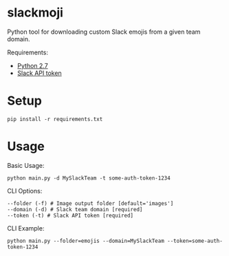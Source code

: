 # slackmoji

Python tool for downloading custom Slack emojis from a given team domain.

Requirements:
* [Python 2.7](https://www.python.org/download/releases/2.7/)
* [Slack API token](https://api.slack.com/custom-integrations/legacy-tokens)

Setup
=====

```
pip install -r requirements.txt
```

Usage
=====

Basic Usage:
```
python main.py -d MySlackTeam -t some-auth-token-1234
```

CLI Options:
```
--folder (-f) # Image output folder [default='images']
--domain (-d) # Slack team domain [required]
--token (-t) # Slack API token [required]
```

CLI Example:
```
python main.py --folder=emojis --domain=MySlackTeam --token=some-auth-token-1234
```
